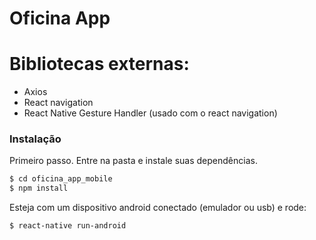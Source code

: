 # Oficina App

# Bibliotecas externas:

  - Axios
  - React navigation
  - React Native Gesture Handler (usado com o react navigation)

### Instalação

Primeiro passo. Entre na pasta e instale suas dependências.

```sh
$ cd oficina_app_mobile
$ npm install
```

Esteja com um dispositivo android conectado (emulador ou usb) e rode:
```sh
$ react-native run-android
```
